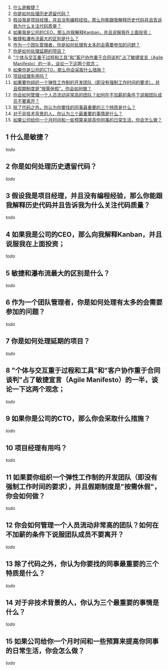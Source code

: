 1. [什么是敏捷？](#1-shen-me-shi-min-jie)
2. [你是如何处理历史遗留代码？](#2-ni-shi-ru-he-chu-li-li-shi-yi-liu-dai-ma)
3. [假设我是项目经理，并且没有编程经验，那么你能跟我解释历史代码并且告诉我为什么关注代码质量？](#3-jia-she-wo-shi-xiang-mu-jing-li-bing-qie-mei-you-bian-cheng-jing-yan-na-me-ni-neng-gen-wo-jie-shi-li-shi-dai-ma-bing-qie-gao-su-wo-wei-shen-me-guan-zhu-dai-ma-zhi-liang)
4. [如果我是公司的CEO，那么向我解释Kanban，并且说服我在上面投资；](#4-ru-guo-wo-shi-gong-si-de-ceo-na-me-xiang-wo-jie-shi-kanban-bing-qie-shuo-fu-wo-zai-shang-mian-tou-zi)
5. [敏捷和瀑布流最大的区别是什么？](#5-min-jie-he-pu-bu-liu-zui-da-de-qu-bie-shi-shen-me)
6. [作为一个团队管理者，你是如何处理有太多的会需要参加的问题？](#6-zuo-wei-yi-ge-tuan-dui-guan-li-zhe-ni-shi-ru-he-chu-li-you-tai-duo-de-hui-xu-yao-can-jia-de-wen-ti)
7. [你是如何处理延期的项目？](#7-ni-shi-ru-he-chu-li-yan-qi-de-xiang-mu)
8. ["个体与交互重于过程和工具"和"客户协作重于合同谈判"占了敏捷宣言（Agile Manifesto）的一半，谈论一下这两个观念；](#8-ge-ti-yu-jiao-hu-zhong-yu-guo-cheng-he-gong-ju-he-ke-hu-xie-zuo-zhong-yu-he-tong-tan-pan-zhan-le-min-jie-xuan-yan-agile-manifesto-de-yi-ban-tan-lun-yi-xia-zhe-liang-ge-guan-nian)
9. [如果你是公司的CTO，那么你会采取什么措施？](#9-ru-guo-ni-shi-gong-si-de-cto-na-me-ni-hui-cai-qu-shen-me-cuo-shi)
10. [项目经理有用吗？](#10-xiang-mu-jing-li-you-yong-ma)
11. [如果要你组织一个弹性工作制的开发团队（即没有强制工作时间的要求），并且假期制度是"按需休假"，你会如何做？](#11-ru-guo-yao-ni-zu-zhi-yi-ge-tan-xing-gong-zuo-zhi-de-kai-fa-tuan-dui-ji-mei-you-qiang-zhi-gong-zuo-shi-jian-de-yao-qiu-bing-qie-jia-qi-zhi-du-shi-an-xu-xiu-jia-ni-hui-ru-he-zuo)
12. [你会如何管理一个人员流动非常高的团队？如何在不加薪的条件下说服团队成员不要离开？](#12-ni-hui-ru-he-guan-li-yi-ge-ren-yuan-liu-dong-fei-chang-gao-de-tuan-dui-ru-he-zai-bu-jia-xin-de-tiao-jian-xia-shuo-fu-tuan-dui-cheng-yuan-bu-yao-li-kai)
13. [除了代码之外，你认为你要找的同事最重要的三个特质是什么？](#13-chu-le-dai-ma-zhi-wai-ni-ren-wei-ni-yao-zhao-de-tong-shi-zui-zhong-yao-de-san-ge-te-zhi-shi-shen-me)
14. [对于非技术背景的人，你认为三个最重要的事情是什么？](#14-dui-yu-fei-ji-shu-bei-jing-de-ren-ni-ren-wei-san-ge-zui-zhong-yao-de-shi-qing-shi-shen-me)
15. [如果公司给你一个月时间和一些预算来提高你同事的日常生活，你会怎么做？](#15-ru-guo-gong-si-gei-ni-yi-ge-yue-shi-jian-he-yi-xie-yu-suan-lai-ti-gao-ni-tong-shi-de-ri-chang-sheng-huo-ni-hui-zen-me-zuo)

## 1 什么是敏捷？
*todo*
## 2 你是如何处理历史遗留代码？
*todo*
## 3 假设我是项目经理，并且没有编程经验，那么你能跟我解释历史代码并且告诉我为什么关注代码质量？
*todo*
## 4 如果我是公司的CEO，那么向我解释Kanban，并且说服我在上面投资；
*todo*
## 5 敏捷和瀑布流最大的区别是什么？
*todo*
## 6 作为一个团队管理者，你是如何处理有太多的会需要参加的问题？
*todo*
## 7 你是如何处理延期的项目？
*todo*
## 8 "个体与交互重于过程和工具"和"客户协作重于合同谈判"占了敏捷宣言（Agile Manifesto）的一半，谈论一下这两个观念；
*todo*
## 9 如果你是公司的CTO，那么你会采取什么措施？
*todo*
## 10 项目经理有用吗？
*todo*
## 11 如果要你组织一个弹性工作制的开发团队（即没有强制工作时间的要求），并且假期制度是"按需休假"，你会如何做？
*todo*
## 12 你会如何管理一个人员流动非常高的团队？如何在不加薪的条件下说服团队成员不要离开？
*todo*
## 13 除了代码之外，你认为你要找的同事最重要的三个特质是什么？
*todo*
## 14 对于非技术背景的人，你认为三个最重要的事情是什么？
*todo*
## 15 如果公司给你一个月时间和一些预算来提高你同事的日常生活，你会怎么做？
*todo*